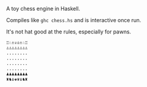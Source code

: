 A toy chess engine in Haskell.

Compiles like `ghc chess.hs` and is interactive once run.

It's not hat good at the rules, especially for pawns.

    ♖♘♗♕♔♗♘♖
    ♙♙♙♙♙♙♙♙
    ........
    ........
    ........
    ........
    ♟♟♟♟♟♟♟♟
    ♜♞♝♚♛♝♞♜
